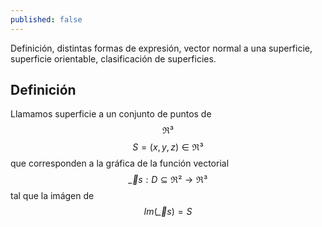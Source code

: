 ```yaml
---
published: false
---
```

Definición, distintas formas de expresión, vector normal a una superficie, superficie orientable, clasificación de superficies.

## Definición

Llamamos superficie a un conjunto de puntos de $$\Re³$$ $$S=(x,y,z) \in \Re³$$ que corresponden a la gráfica de la función vectorial $$\vec_{s}:D \subseteq \Re² \to \Re³$$ tal que la imágen de $$Im(\vec_{s})=S$$